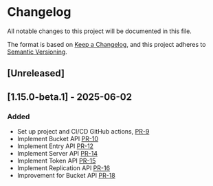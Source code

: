 # Changelog

All notable changes to this project will be documented in this file.

The format is based on [Keep a Changelog](https://keepachangelog.com/en/1.0.0/),
and this project adheres to [Semantic Versioning](https://semver.org/spec/v2.0.0.html).

## [Unreleased]

## [1.15.0-beta.1] - 2025-06-02

### Added

* Set up project and CI/CD GitHub actions, [PR-9](https://github.com/reductstore/reduct-go/pull/9)
* Implement Bucket API [PR-10](https://github.com/reductstore/reduct-go/pull/10)
* Implement Entry API [PR-12](https://github.com/reductstore/reduct-go/pull/12)
* Implement Server API [PR-14](https://github.com/reductstore/reduct-go/pull/14)
* Implement Token API [PR-15](https://github.com/reductstore/reduct-go/pull/15)
* Implement Replication API [PR-16](https://github.com/reductstore/reduct-go/pull/16)
* Improvement for Bucket API [PR-18](https://github.com/reductstore/reduct-go/pull/18)
